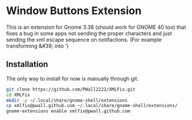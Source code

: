 # Window Buttons Extension

This is an extension for Gnome 3.38 (should work for GNOME 40 too) that fixes a bug in some apps not sending the proper characters and just sending the xml escape sequence on notifactions. (For example transforming &amp;#39; into ')

## Installation

The only way to install for now is manually through git.

```bash
git clone https://github.com/PWall2222/XMLFix.git
cd XMLFix
mkdir -p ~/.local/share/gnome-shell/extensions
cp xmlfix@pwall.github.com ~/.local/share/gnome-shell/extensions/
gnome-extensions enable xmlfix@pwall.github.com
```
